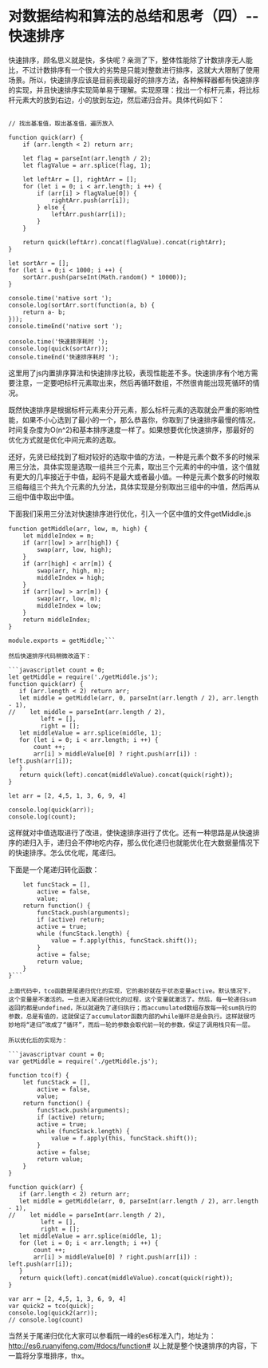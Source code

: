 # 对数据结构和算法的总结和思考（四）--快速排序 

快速排序，顾名思义就是快，多快呢？亲测了下，整体性能除了计数排序无人能比，不过计数排序有一个很大的劣势是只能对整数进行排序，这就大大限制了使用场景。所以，快速排序应该是目前表现最好的排序方法，各种解释器都有快速排序的实现，并且快速排序实现简单易于理解。实现原理：找出一个标杆元素，将比标杆元素大的放到右边，小的放到左边，然后递归合并。具体代码如下：

```javascript// 快速排序

// 找出基准值，取出基准值，遍历放入

function quick(arr) {
    if (arr.length < 2) return arr;

    let flag = parseInt(arr.length / 2);
    let flagValue = arr.splice(flag, 1);

    let leftArr = [], rightArr = [];
    for (let i = 0; i < arr.length; i ++) {
        if (arr[i] > flagValue[0]) {
            rightArr.push(arr[i]);
        } else {
            leftArr.push(arr[i]);
        }
    }

    return quick(leftArr).concat(flagValue).concat(rightArr);
}

let sortArr = [];
for (let i = 0;i < 1000; i ++) {
    sortArr.push(parseInt(Math.random() * 10000));
}

console.time('native sort ');
console.log(sortArr.sort(function(a, b) {
    return a- b;
}));
console.timeEnd('native sort ');

console.time('快速排序耗时 ');
console.log(quick(sortArr));
console.timeEnd('快速排序耗时 ');
```

这里用了js内置排序算法和快速排序比较，表现性能差不多。快速排序有个地方需要注意，一定要吧标杆元素取出来，然后再循环数组，不然很肯能出现死循环的情况。

既然快速排序是根据标杆元素来分开元素，那么标杆元素的选取就会严重的影响性能，如果不小心选到了最小的一个，那么恭喜你，你取到了快速排序最慢的情况，时间复杂度为O(n^2)和基本排序速度一样了。如果想要优化快速排序，那最好的优化方式就是优化中间元素的选取。

还好，先贤已经找到了相对较好的选取中值的方法，一种是元素个数不多的时候采用三分法，具体实现是选取一组共三个元素，取出三个元素的中的中值，这个值就有更大的几率接近于中值，起码不是最大或者最小值。一种是元素个数多的时候取三组每组三个共九个元素的九分法，具体实现是分别取出三组中的中值，然后再从三组中值中取出中值。

下面我们采用三分法对快速排序进行优化，引入一个区中值的文件getMiddle.js

```javascriptlet swap = require('./swap.js');
function getMiddle(arr, low, m, high) {
    let middleIndex = m;
    if (arr[low] > arr[high]) {
        swap(arr, low, high);
    }
    if (arr[high] < arr[m]) {
        swap(arr, high, m);
        middleIndex = high;
    }
    if (arr[low] > arr[m]) {
        swap(arr, low, m);
        middleIndex = low;
    }
    return middleIndex;
}

module.exports = getMiddle;```

然后快速排序代码稍微改造下：

```javascriptlet count = 0;
let getMiddle = require('./getMiddle.js');
function quick(arr) {
   if (arr.length < 2) return arr;
   let middle = getMiddle(arr, 0, parseInt(arr.length / 2), arr.length - 1),
//    let middle = parseInt(arr.length / 2),
         left = [], 
         right = [];
   let middleValue = arr.splice(middle, 1);
   for (let i = 0; i < arr.length; i ++) {
       count ++;
       arr[i] > middleValue[0] ? right.push(arr[i]) : left.push(arr[i]);
   }
   return quick(left).concat(middleValue).concat(quick(right));
}

let arr = [2, 4,5, 1, 3, 6, 9, 4]

console.log(quick(arr));
console.log(count);
```

这样就对中值选取进行了改进，使快速排序进行了优化。还有一种思路是从快速排序的递归入手，递归会不停地吃内存，那么优化递归也就能优化在大数据量情况下的快速排序。怎么优化呢，尾递归。

下面是一个尾递归转化函数：

```javascriptfunction tco(f) {
    let funcStack = [],
        active = false,
        value;
    return function() {
        funcStack.push(arguments);
        if (active) return;
        active = true;
        while (funcStack.length) {
            value = f.apply(this, funcStack.shift());
        }
        active = false;
        return value;
    }
}```

上面代码中，tco函数是尾递归优化的实现，它的奥妙就在于状态变量active。默认情况下，这个变量是不激活的。一旦进入尾递归优化的过程，这个变量就激活了。然后，每一轮递归sum返回的都是undefined，所以就避免了递归执行；而accumulated数组存放每一轮sum执行的参数，总是有值的，这就保证了accumulator函数内部的while循环总是会执行。这样就很巧妙地将“递归”改成了“循环”，而后一轮的参数会取代前一轮的参数，保证了调用栈只有一层。

所以优化后的实现为：

```javascriptvar count = 0;
var getMiddle = require('./getMiddle.js');

function tco(f) {
    let funcStack = [],
        active = false,
        value;
    return function() {
        funcStack.push(arguments);
        if (active) return;
        active = true;
        while (funcStack.length) {
            value = f.apply(this, funcStack.shift());
        }
        active = false;
        return value;
    }
}

function quick(arr) {
   if (arr.length < 2) return arr;
   let middle = getMiddle(arr, 0, parseInt(arr.length / 2), arr.length - 1),
//    let middle = parseInt(arr.length / 2),
         left = [], 
         right = [];
   let middleValue = arr.splice(middle, 1);
   for (let i = 0; i < arr.length; i ++) {
       count ++;
       arr[i] > middleValue[0] ? right.push(arr[i]) : left.push(arr[i]);
   }
   return quick(left).concat(middleValue).concat(quick(right));
}

var arr = [2, 4,5, 1, 3, 6, 9, 4]
var quick2 = tco(quick);
console.log(quick2(arr));
// console.log(count)
```

当然关于尾递归优化大家可以参看阮一峰的es6标准入门，地址为：http://es6.ruanyifeng.com/#docs/function#
以上就是整个快速排序的内容，下一篇将分享堆排序，thx。

